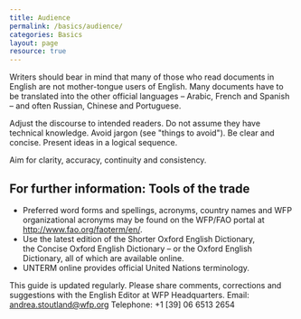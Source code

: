 ```yaml
---
title: Audience
permalink: /basics/audience/
categories: Basics
layout: page
resource: true
---
```


Writers should bear in mind that many of those who read documents in English are not mother-tongue users of English. Many documents have to be translated into the other official languages – Arabic, French and Spanish – and often Russian, Chinese and Portuguese.

Adjust the discourse to intended readers. Do not assume they have technical knowledge. Avoid jargon (see "things to avoid"). Be clear and concise. Present ideas in a logical sequence.

Aim for clarity, accuracy, continuity and consistency.

## For further information: Tools of the trade

* Preferred word forms and spellings, acronyms, country names and WFP organizational acronyms may be found on the WFP/FAO portal at http://www.fao.org/faoterm/en/.
* Use the latest edition of the Shorter Oxford English Dictionary, the Concise Oxford English Dictionary – or the Oxford English Dictionary, all of which are available online.
* UNTERM online provides official United Nations terminology.

This guide is updated regularly. Please share comments, corrections and suggestions with the English Editor at WFP Headquarters.
Email: [andrea.stoutland@wfp.org](mailto:andrea.stoutland@wfp.org)
Telephone: +1 [39] 06 6513 2654
